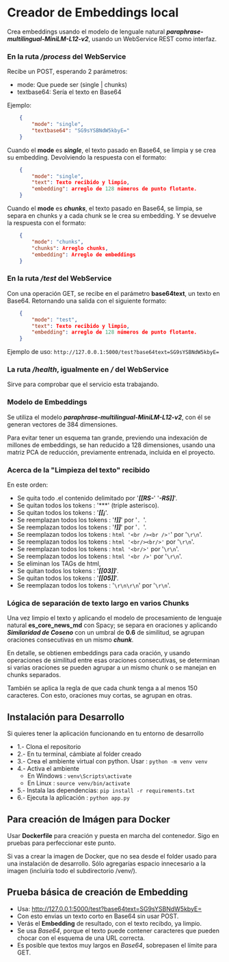# Creador de Embeddings local
Crea embeddings usando el modelo de lenguale natural ***paraphrase-multilingual-MiniLM-L12-v2***, usando un WebService REST como interfaz.

### En la ruta ***/process*** del WebService
Recibe un POST, esperando 2 parámetros:
- mode: Que puede ser (single | chunks)
- textbase64: Sería el texto en Base64

Ejemplo:
```json
    {
        "mode": "single",
        "textbase64": "SG9sYSBNdW5kbyE="
    }
```


Cuando el **mode** es ***single***, el texto pasado en Base64, se limpia y se crea su embedding. Devolviendo la respuesta con el formato:
```json
    {
        "mode": "single",
        "text": Texto recibido y limpio,
        "embedding": arreglo de 128 números de punto flotante.
    }
```

Cuando el **mode** es ***chunks***, el texto pasado en Base64, se limpia, se separa en chunks y a cada chunk se le crea su embedding. Y se devuelve la respuesta con el formato:
```json
    {
        "mode": "chunks",
        "chunks": Arreglo chunks,
        "embedding": Arreglo de embeddings
    }
```

### En la ruta ***/test*** del WebService
Con una operación GET, se recibe en el parámetro **base64text**, un texto en Base64.
Retornando una salida con el siguiente formato: 
```json
    {
        "mode": "test",
        "text": Texto recibido y limpio,
        "embedding": arreglo de 128 números de punto flotante.
    }
```
Ejemplo de uso: ```http://127.0.0.1:5000/test?base64text=SG9sYSBNdW5kbyE=```


### La ruta ***/health***, igualmente en ***/*** del WebService
Sirve para comprobar que el servicio esta trabajando.


### Modelo de Embeddings
Se utiliza el modelo ***paraphrase-multilingual-MiniLM-L12-v2***, con él se generan vectores de 384 dimensiones.

Para evitar tener un esquema tan grande, previendo una indexación de millones de embeddings, se han reducido a 128 dimensiones, usando una matriz PCA de reducción, previamente entrenada, incluida en el proyecto.

### Acerca de la "Limpieza del texto" recibido
En este orden:
- Se quita todo .el contenido delimitado por '***[[RS-***'  '***-RS]]***'.
- Se quitan todos los tokens : '***' (triple asterisco).
- Se quitan todos los tokens : '***[[¡***'.
- Se reemplazan todos los tokens : '***!]]***' por '```. ```'.
- Se reemplazan todos los tokens : '***!]]***' por '```. ```'.
- Se reemplazan todos los tokens : ```html '<br /><br />'```' por '```\r\n```'.
- Se reemplazan todos los tokens : ```html '<br/><br/>'``` por '```\r\n```'.
- Se reemplazan todos los tokens : ```html '<br/>'``` por '```\r\n```'.
- Se reemplazan todos los tokens : ```html '<br />'``` por '```\r\n```'.
- Se eliminan los TAGs de html,
- Se quitan todos los tokens : '***[[03]]***'.
- Se quitan todos los tokens : '***[[05]]***'.
- Se reemplazan todos los tokens : '```\r\n\r\n```' por '```\r\n```'.

### Lógica de separación de texto largo en varios Chunks
Una vez limpio el texto y aplicando el modelo de procesamiento de lenguaje natural **es_core_news_md** con Spacy; se separa en oraciones y aplicando  ***Similaridad de Coseno*** con un umbral de **0.6** de similitud, se agrupan oraciones consecutivas en un mismo ***chunk***.

En detalle, se obtienen embeddings para cada oración, y usando operaciones de similitud entre esas oraciones consecutivas, se determinan si varias oraciones se pueden agrupar a un mismo chunk o se manejan en chunks separados. 

También se aplica la regla de que cada chunk tenga a al menos 150 caracteres. Con esto, oraciones muy cortas, se agrupan en otras.

## Instalación para Desarrollo
Si quieres tener la aplicación funcionando en tu entorno de  desarrollo
 - 1.- Clona el repositorio
 - 2.- En tu terminal, cámbiate al folder creado
 - 3.- Crea el ambiente virtual con python. Usar : ``` python -m venv venv ```
 - 4.- Activa el ambiente
    - En Windows : ``` venv\Scripts\activate ```
    - En Linux   : ``` source venv/bin/activate ```
 - 5.- Instala las dependencias: ``` pip install -r requirements.txt ``` 
 - 6.- Ejecuta la aplicación : ``` python app.py ```
  
## Para creación de Imágen para Docker
Usar **Dockerfile** para creación y puesta en marcha del contenedor. Sigo en pruebas para perfeccionar este punto.

 Si vas a crear la imagen de Docker, que no sea desde el folder usado para una instalación de desarrollo. Sólo agregarías espacio innecesario a la imagen (incluiría todo el subdirectorio /venv/).

 ## Prueba básica de creación de Embedding
  - Usa: http://127.0.0.1:5000/test?base64text=SG9sYSBNdW5kbyE=
  - Con esto envias un texto corto en Base64 sin usar POST.
  - Verás el **Embedding** de resultado, con el texto recibdo, ya limpio.
  - Se usa *Base64*, porque el texto puede contener caracteres que pueden chocar con el esquema de una URL correcta.
  - Es posible que textos muy largos en *Base64*, sobrepasen el límite para GET.